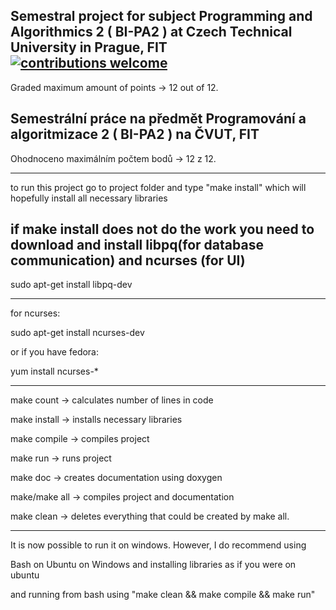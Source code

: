 Semestral project for subject Programming and Algorithmics 2 ( BI-PA2 ) at Czech Technical University in Prague, FIT [![contributions welcome](https://img.shields.io/badge/contributions-welcome-brightgreen.svg?style=flat)](https://github.com/dwyl/esta/issues)
--------------------------------------------------------------------------------
Graded maximum amount of points -> 12 out of 12.

Semestrální práce na předmět Programování a algoritmizace 2 ( BI-PA2 ) na ČVUT, FIT
--------------------------------------------------------------------------------
Ohodnoceno maximálním počtem bodů -> 12 z 12.

-------------------------------------------------------------------------------

to run this project
go to project folder and type "make install" which will hopefully install all necessary libraries

if make install does not do the work you
need to download and install libpq(for database communication) and ncurses (for UI)
--------------------------------------------------------------------------------

sudo apt-get install libpq-dev

--------------------------------------------------------------------------------
for ncurses: 

sudo apt-get install ncurses-dev

or if you have fedora:

yum install ncurses-*


--------------------------------------------------------------------------------
make count -> calculates number of lines in code

make install -> installs necessary libraries

make compile -> compiles project

make run -> runs project

make doc -> creates documentation using doxygen

make/make all -> compiles project and documentation

make clean -> deletes everything that could be created by make all.

--------------------------------------------------------------------------------
It is now possible to run it on windows. However, I do recommend using

Bash on Ubuntu on Windows and installing libraries as if you were on ubuntu

and running from bash using "make clean && make compile && make run"
